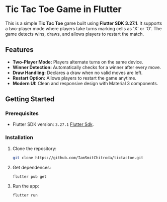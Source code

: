 # Tic Tac Toe Game in Flutter

This is a simple **Tic Tac Toe** game built using **Flutter SDK 3.27.1**. It supports a two-player mode where players take turns marking cells as 'X' or 'O'. The game detects wins, draws, and allows players to restart the match.

## Features
- **Two-Player Mode:** Players alternate turns on the same device.
- **Winner Detection:** Automatically checks for a winner after every move.
- **Draw Handling:** Declares a draw when no valid moves are left.
- **Restart Option:** Allows players to restart the game anytime.
- **Modern UI:** Clean and responsive design with Material 3 components.


## Getting Started

### Prerequisites

- Flutter SDK version: `3.27.1` [Flutter Sdk](https://docs.flutter.dev/release/archive).

### Installation

1. Clone the repository:
   ```bash
   git clone https://github.com/IamSmitChitroda/tictactoe.git

2. Get dependences:
   ```bash
   flutter pub get

2. Run the app:
   ```bash
   flutter run
